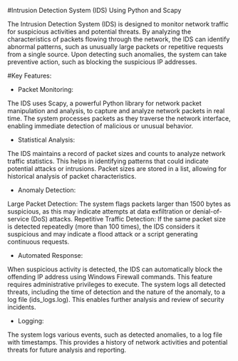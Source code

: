 #Intrusion Detection System (IDS) Using Python and Scapy

The Intrusion Detection System (IDS) is designed to monitor network traffic for suspicious activities and potential threats. By analyzing the characteristics of packets flowing through the network, the IDS can identify abnormal patterns, such as unusually large packets or repetitive requests from a single source. Upon detecting such anomalies, the system can take preventive action, such as blocking the suspicious IP addresses.

#Key Features:

- Packet Monitoring:

The IDS uses Scapy, a powerful Python library for network packet manipulation and analysis, to capture and analyze network packets in real time.
The system processes packets as they traverse the network interface, enabling immediate detection of malicious or unusual behavior.

- Statistical Analysis:

The IDS maintains a record of packet sizes and counts to analyze network traffic statistics. This helps in identifying patterns that could indicate potential attacks or intrusions.
Packet sizes are stored in a list, allowing for historical analysis of packet characteristics.

- Anomaly Detection:

Large Packet Detection: The system flags packets larger than 1500 bytes as suspicious, as this may indicate attempts at data exfiltration or denial-of-service (DoS) attacks.
Repetitive Traffic Detection: If the same packet size is detected repeatedly (more than 100 times), the IDS considers it suspicious and may indicate a flood attack or a script generating continuous requests.

- Automated Response:

When suspicious activity is detected, the IDS can automatically block the offending IP address using Windows Firewall commands. This feature requires administrative privileges to execute.
The system logs all detected threats, including the time of detection and the nature of the anomaly, to a log file (ids_logs.log). This enables further analysis and review of security incidents.

- Logging:

The system logs various events, such as detected anomalies, to a log file with timestamps. This provides a history of network activities and potential threats for future analysis and reporting.
